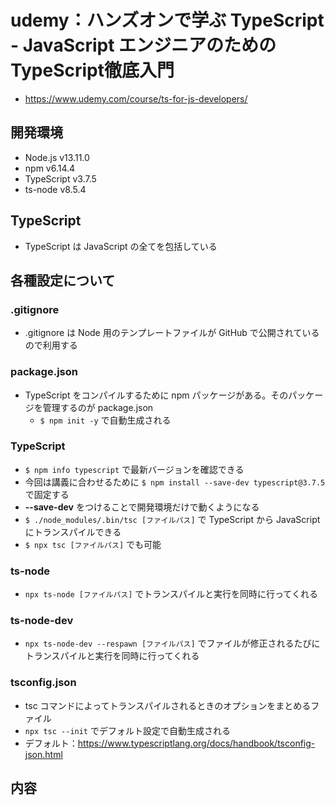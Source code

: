 # udemy：ハンズオンで学ぶ TypeScript - JavaScript エンジニアのための TypeScript徹底入門
- https://www.udemy.com/course/ts-for-js-developers/

## 開発環境
- Node.js v13.11.0
- npm v6.14.4
- TypeScript v3.7.5
- ts-node v8.5.4

## TypeScript
- TypeScript は JavaScript の全てを包括している

## 各種設定について
### .gitignore
- .gitignore は Node 用のテンプレートファイルが GitHub で公開されているので利用する
### package.json
- TypeScript をコンパイルするために npm パッケージがある。そのパッケージを管理するのが package.json
  - `$ npm init -y` で自動生成される
### TypeScript
- `$ npm info typescript` で最新バージョンを確認できる
- 今回は講義に合わせるために `$ npm install --save-dev typescript@3.7.5` で固定する
- **--save-dev** をつけることで開発環境だけで動くようになる
- `$ ./node_modules/.bin/tsc [ファイルパス]` で TypeScript から JavaScript にトランスパイルできる
- `$ npx tsc [ファイルパス]` でも可能
### ts-node
- `npx ts-node [ファイルパス]` でトランスパイルと実行を同時に行ってくれる
### ts-node-dev
- `npx ts-node-dev --respawn [ファイルパス]`  でファイルが修正されるたびにトランスパイルと実行を同時に行ってくれる
### tsconfig.json
- tsc コマンドによってトランスパイルされるときのオプションをまとめるファイル
- `npx tsc --init` でデフォルト設定で自動生成される
- デフォルト：https://www.typescriptlang.org/docs/handbook/tsconfig-json.html

## 内容
